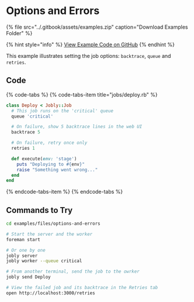 # Options and Errors

{% file src="../.gitbook/assets/examples.zip" caption="Download Examples Folder" %}

{% hint style="info" %}
[View Example Code on GitHub](https://github.com/DannyBen/jobly-docs/tree/master/examples/files/options-and-errors)
{% endhint %}

This example illustrates setting the job options: `backtrace`, `queue` and `retries`.

## Code

{% code-tabs %}
{% code-tabs-item title="jobs/deploy.rb" %}
```ruby
class Deploy < Jobly::Job
  # This job runs on the 'critical' queue
  queue 'critical'

  # On failure, show 5 backtrace lines in the web UI
  backtrace 5

  # On failure, retry once only
  retries 1

  def execute(env: 'stage')
    puts "Deploying to #{env}"
    raise "Something went wrong..."
  end
end
```
{% endcode-tabs-item %}
{% endcode-tabs %}

## Commands to Try

```bash
cd examples/files/options-and-errors

# Start the server and the worker
foreman start

# Or one by one
jobly server
jobly worker --queue critical

# From another terminal, send the job to the owrker
jobly send Deploy

# View the failed job and its backtrace in the Retries tab
open http://localhost:3000/retries
```

